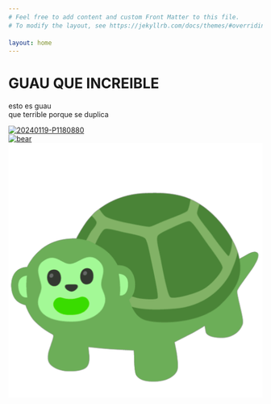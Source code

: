 ```yaml
---
# Feel free to add content and custom Front Matter to this file.
# To modify the layout, see https://jekyllrb.com/docs/themes/#overriding-theme-defaults

layout: home
---
```

# GUAU QUE INCREIBLE
esto es guau\
que terrible porque se duplica


<div class="row">
  <div class="column">
    <a data-flickr-embed="true" href="https://www.flickr.com/photos/199369490@N08/53731786622" title="20240119-P1180880"><img src="https://live.staticflickr.com/65535/53731786622_b36ea10cae.jpg" width="500" height="375" alt="20240119-P1180880"/></a><script async src="//embedr.flickr.com/assets/client-code.js" charset="utf-8"></script>
  </div>
  <div class="column">
      <a data-flickr-embed="true" href="https://www.flickr.com/photos/199369490@N08/53732710991/in/datetaken/" title="bear"><img src="https://live.staticflickr.com/65535/53732710991_e7d498625d_h.jpg" width="500" height="375" alt="bear"/></a><script async src="//embedr.flickr.com/assets/client-code.js" charset="utf-8"></script>
  </div>
  <div class="column">
     <img src="./assets/yo.png" align="right">
  </div>
</div>

   
     
